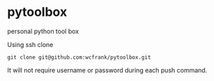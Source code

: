 # pytoolbox
personal python tool box 

Using ssh clone 
```
git clone git@github.com:wcfrank/pytoolbox.git
```
It will not require username or password during each push command.